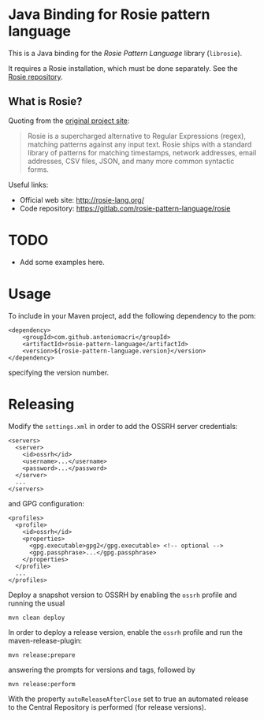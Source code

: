 # Java Binding for Rosie pattern language

This is a Java binding for the *Rosie Pattern Language* library (`librosie`).

It requires a Rosie installation, which must be done separately. See the [Rosie repository](https://gitlab.com/rosie-pattern-language/rosie).


## What is Rosie?

Quoting from the [original project site](https://rosie-lang.org/about/):

> Rosie is a supercharged alternative to Regular Expressions (regex), matching patterns against any input text. Rosie ships with a standard library of patterns for matching timestamps, network addresses, email addresses, CSV files, JSON, and many more common syntactic forms.


Useful links:

 * Official web site: http://rosie-lang.org/
 * Code repository: https://gitlab.com/rosie-pattern-language/rosie


# TODO

 - Add some examples here.


# Usage

To include in your Maven project, add the following dependency to the pom:

```
<dependency>
    <groupId>com.github.antoniomacri</groupId>
    <artifactId>rosie-pattern-language</artifactId>
    <version>${rosie-pattern-language.version}</version>
</dependency>
```
specifying the version number.


# Releasing

Modify the `settings.xml` in order to add the OSSRH server credentials:

```
<servers>
  <server>
    <id>ossrh</id>
    <username>...</username>
    <password>...</password>
  </server>
  ...
</servers>
```
and GPG configuration:
```
<profiles>
  <profile>
    <id>ossrh</id>
    <properties>
      <gpg.executable>gpg2</gpg.executable> <!-- optional -->
      <gpg.passphrase>...</gpg.passphrase>
    </properties>
  </profile>
  ...
</profiles>
```

Deploy a snapshot version to OSSRH by enabling the `ossrh` profile and running the usual

    mvn clean deploy

In order to deploy a release version, enable the `ossrh` profile and run the maven-release-plugin:

    mvn release:prepare

answering the prompts for versions and tags, followed by

    mvn release:perform

With the property `autoReleaseAfterClose` set to true an automated release to the Central Repository is performed (for release versions).
